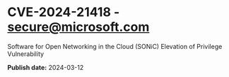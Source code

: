 # CVE-2024-21418 - secure@microsoft.com

Software for Open Networking in the Cloud (SONiC) Elevation of Privilege Vulnerability

**Publish date:** 2024-03-12
